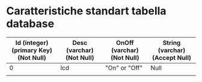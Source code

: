 # Caratteristiche standart tabella database 

| Id (integer)  (primary Key) (Not Null) | Desc (varchar) (Not Null) | OnOff (varchar) (Not Null) | String (varchar) (Accept Null) |
| -------------------------------------- | ------------------------- | -------------------------- | ------------------------------ |
| 0                                      | lcd                       | "On" or "Off"              | Null                           |
|                                        |                           |                            |                                |
